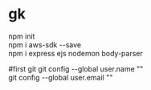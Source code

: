 # gk
npm init <br/>
npm i aws-sdk --save <br/>
npm i express ejs nodemon body-parser <br/>

#first git
git config --global user.name "" <br/>
git config --global user.email "" 
